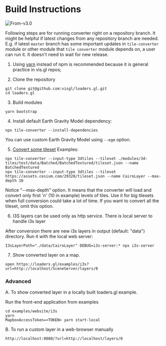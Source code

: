 # Build Instructions

<p class="badges">
  <img src="https://img.shields.io/badge/From-v3.0-blue.svg?style=flat-square" alt="From-v3.0" />
</p>

Following steps are for running converter right on a repository branch. It might be helpful if latest changes from any repository branch are needed. E.g. if latest `master` branch has some important updates in `tile-converter` module or other module that `tile converter` module depends on, a user can run it. It doesn't need to wait for new release.

1. Using [yarn](https://yarnpkg.com/getting-started/install) instead of npm is recommended because it is general practice in vis.gl repos;

2. Clone the repository

```
git clone git@github.com:visgl/loaders.gl.git
cd loaders.gl
```

3. Build modules

```
yarn bootstrap
```

4. Install default Earth Gravity Model dependency:

```
npx tile-converter --install-dependencies
```

You can use custom Earth Gravity Model using `--egm` option.

5. [Convert some tileset](modules/tile-converter/docs/cli-reference/tile-converter)
   Examples:

```
npx tile-converter --input-type 3dtiles --tileset ./modules/3d-tiles/test/data/Batched/BatchedTextured/tileset.json --name BatchedTextured
npx tile-converter --input-type 3dtiles --tileset https://assets.cesium.com/29328/tileset.json --name CairoLayer --max-depth 10
```

Notice "--max-depth" option. It means that the converter will load and convert only first 'n' (10 in example) levels of tiles. Use it for big tilesets when full conversion could take a lot of time. If you want to convert all the tileset, omit this option.

6. I3S layers can be used only as http service. There is local server to handle i3s layer

After conversion there are new i3s layers in output (default: "data") directory. Run it with the local web server:

```
I3sLayerPath="./data/CairoLayer" DEBUG=i3s-server:* npx i3s-server
```

7. Show converted layer on a map.

```
open https://loaders.gl/examples/i3s?url=http://localhost/SceneServer/layers/0
```

### Advanced

A. To show converted layer in a locally built loaders.gl example.

Run the front-end application from examples

```
cd examples/website/i3s
yarn
MapboxAccessToken=<TOKEN> yarn start-local
```

B. To run a custom layer in a web-browser manually

```
http://localhost:8080/?url=http://localhost/layers/0
```
